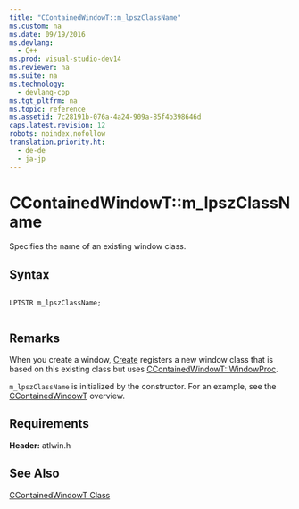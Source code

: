 ```yaml
---
title: "CContainedWindowT::m_lpszClassName"
ms.custom: na
ms.date: 09/19/2016
ms.devlang: 
  - C++
ms.prod: visual-studio-dev14
ms.reviewer: na
ms.suite: na
ms.technology: 
  - devlang-cpp
ms.tgt_pltfrm: na
ms.topic: reference
ms.assetid: 7c28191b-076a-4a24-909a-85f4b398646d
caps.latest.revision: 12
robots: noindex,nofollow
translation.priority.ht: 
  - de-de
  - ja-jp
---
```

# CContainedWindowT::m_lpszClassName
Specifies the name of an existing window class.  
  
## Syntax  
  
```  
  
LPTSTR m_lpszClassName;  
  
```  
  
## Remarks  
 When you create a window, [Create](../vs140/CContainedWindowT--Create.md) registers a new window class that is based on this existing class but uses [CContainedWindowT::WindowProc](../vs140/CContainedWindowT--WindowProc.md).  
  
 `m_lpszClassName` is initialized by the constructor. For an example, see the [CContainedWindowT](../vs140/CContainedWindowT-Class.md) overview.  
  
## Requirements  
 **Header:** atlwin.h  
  
## See Also  
 [CContainedWindowT Class](../vs140/CContainedWindowT-Class.md)